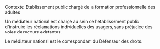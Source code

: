 Contexte: Etablissement public chargé de la formation professionnelle des adultes

Un médiateur national est chargé au sein de l'établissement public d'instruire les réclamations individuelles des usagers, sans préjudice des voies de recours existantes.

Le médiateur national est le correspondant du Défenseur des droits.